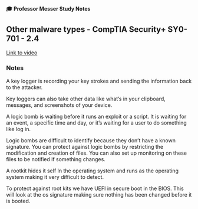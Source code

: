 #### 🎓 Professor Messer Study Notes

## Other malware types - CompTIA Security+ SY0-701 - 2.4

[Link to video]()

### Notes

A key logger is recording your key strokes and sending the information back to the attacker. 

Key loggers can also take other data like what’s in your clipboard, messages, and screenshots of your device.

A logic bomb is waiting before it runs an exploit or a script. It is waiting for an event, a specific time and day, or it’s waiting for a user to do something like log in.

Logic bombs are difficult to identify because they don’t have a known signature. You can protect against logic bombs by restricting the modification and creation of files. You can also set up monitoring on these files to be notified if something changes. 

A rootkit hides it self In the operating system and runs as the operating system making it very difficult to detect.

To protect against root kits we have UEFI in secure boot in the BIOS. This will look at the os signature making sure nothing has been changed before it is booted.
